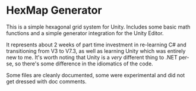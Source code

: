 # HexMap Generator

This is a simple hexagonal grid system for Unity.  Includes some basic math functions and a simple generator integration for the Unity Editor.

It represents about 2 weeks of part time investment in re-learning C# and transitioning from V3 to V7.3, as well as learning Unity which was entirely new to me.  It's worth noting that Unity is a _very_ different thing to .NET per-se, so there's some difference in the idiomatics of the code.

Some files are cleanly documented, some were experimental and did not get dressed with doc comments.
